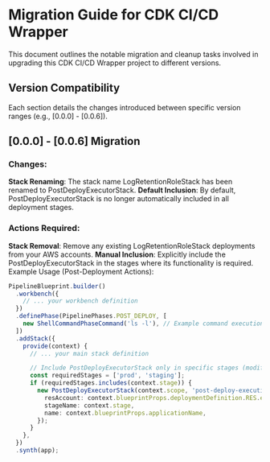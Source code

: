 # Migration Guide for CDK CI/CD Wrapper

This document outlines the notable migration and cleanup tasks involved in upgrading this CDK CI/CD Wrapper project to different versions.

## Version Compatibility

Each section details the changes introduced between specific version ranges (e.g., [0.0.0] - [0.0.6]).

## [0.0.0] - [0.0.6] Migration

### Changes:

**Stack Renaming**: The stack name LogRetentionRoleStack has been renamed to PostDeployExecutorStack.
**Default Inclusion**: By default, PostDeployExecutorStack is no longer automatically included in all deployment stages.

### Actions Required:

**Stack Removal**: Remove any existing LogRetentionRoleStack deployments from your AWS accounts.
**Manual Inclusion**: Explicitly include the PostDeployExecutorStack in the stages where its functionality is required.
Example Usage (Post-Deployment Actions):

```TypeScript
PipelineBlueprint.builder()
  .workbench({
    // ... your workbench definition
  })
  .definePhase(PipelinePhases.POST_DEPLOY, [
    new ShellCommandPhaseCommand('ls -l'), // Example command execution
  ])
  .addStack({
    provide(context) {
      // ... your main stack definition

      // Include PostDeployExecutorStack only in specific stages (modify as needed)
      const requiredStages = ['prod', 'staging'];
      if (requiredStages.includes(context.stage)) {
        new PostDeployExecutorStack(context.scope, 'post-deploy-execution', {
          resAccount: context.blueprintProps.deploymentDefinition.RES.env.account,
          stageName: context.stage,
          name: context.blueprintProps.applicationName,
        });
      }
    },
  })
  .synth(app);
```